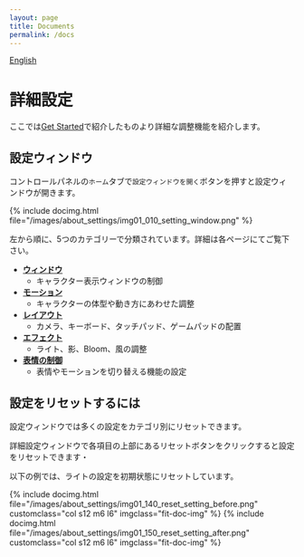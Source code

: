 ```yaml
---
layout: page
title: Documents
permalink: /docs
---
```


[English](./en/docs)

# 詳細設定

ここでは[Get Started](./get_started)で紹介したものより詳細な調整機能を紹介します。

## 設定ウィンドウ

コントロールパネルの`ホーム`タブで`設定ウィンドウを開く`ボタンを押すと設定ウィンドウが開きます。

{% include docimg.html file="/images/about_settings/img01_010_setting_window.png" %}

左から順に、5つのカテゴリーで分類されています。詳細は各ページにてご覧下さい。

* **[ウィンドウ](./docs/window)**
    - キャラクター表示ウィンドウの制御
* **[モーション](./docs/motion)**
    - キャラクターの体型や動き方にあわせた調整
* **[レイアウト](./docs/layout)**
    - カメラ、キーボード、タッチパッド、ゲームパッドの配置
* **[エフェクト](./docs/effects)**
    - ライト、影、Bloom、風の調整
* **[表情の制御](./docs/expressions)**
    - 表情やモーションを切り替える機能の設定

## 設定をリセットするには

設定ウィンドウでは多くの設定をカテゴリ別にリセットできます。

詳細設定ウィンドウで各項目の上部にあるリセットボタンをクリックすると設定をリセットできます・

以下の例では、ライトの設定を初期状態にリセットしています。

<div class="row">
{% include docimg.html file="/images/about_settings/img01_140_reset_setting_before.png" customclass="col s12 m6 l6" imgclass="fit-doc-img" %}
{% include docimg.html file="/images/about_settings/img01_150_reset_setting_after.png" customclass="col s12 m6 l6" imgclass="fit-doc-img" %}
</div>
